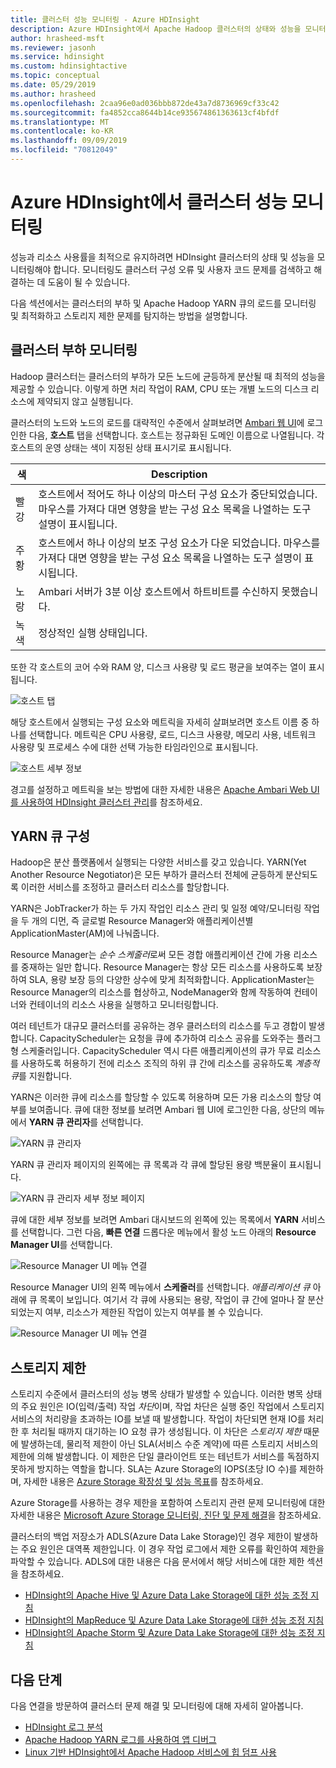 ```yaml
---
title: 클러스터 성능 모니터링 - Azure HDInsight
description: Azure HDInsight에서 Apache Hadoop 클러스터의 상태와 성능을 모니터링 하는 방법입니다.
author: hrasheed-msft
ms.reviewer: jasonh
ms.service: hdinsight
ms.custom: hdinsightactive
ms.topic: conceptual
ms.date: 05/29/2019
ms.author: hrasheed
ms.openlocfilehash: 2caa96e0ad036bbb872de43a7d8736969cf33c42
ms.sourcegitcommit: fa4852cca8644b14ce935674861363613cf4bfdf
ms.translationtype: MT
ms.contentlocale: ko-KR
ms.lasthandoff: 09/09/2019
ms.locfileid: "70812049"
---
```

# <a name="monitor-cluster-performance-in-azure-hdinsight"></a>Azure HDInsight에서 클러스터 성능 모니터링

성능과 리소스 사용률을 최적으로 유지하려면 HDInsight 클러스터의 상태 및 성능을 모니터링해야 합니다. 모니터링도 클러스터 구성 오류 및 사용자 코드 문제를 검색하고 해결하는 데 도움이 될 수 있습니다.

다음 섹션에서는 클러스터의 부하 및 Apache Hadoop YARN 큐의 로드를 모니터링 및 최적화하고 스토리지 제한 문제를 탐지하는 방법을 설명합니다.

## <a name="monitor-cluster-load"></a>클러스터 부하 모니터링

Hadoop 클러스터는 클러스터의 부하가 모든 노드에 균등하게 분산될 때 최적의 성능을 제공할 수 있습니다. 이렇게 하면 처리 작업이 RAM, CPU 또는 개별 노드의 디스크 리소스에 제약되지 않고 실행됩니다.

클러스터의 노드와 노드의 로드를 대략적인 수준에서 살펴보려면 [Ambari 웹 UI](hdinsight-hadoop-manage-ambari.md)에 로그인한 다음, **호스트** 탭을 선택합니다. 호스트는 정규화된 도메인 이름으로 나열됩니다. 각 호스트의 운영 상태는 색이 지정된 상태 표시기로 표시됩니다.

| 색 | Description |
| --- | --- |
| 빨강 | 호스트에서 적어도 하나 이상의 마스터 구성 요소가 중단되었습니다. 마우스를 가져다 대면 영향을 받는 구성 요소 목록을 나열하는 도구 설명이 표시됩니다. |
| 주황 | 호스트에서 하나 이상의 보조 구성 요소가 다운 되었습니다. 마우스를 가져다 대면 영향을 받는 구성 요소 목록을 나열하는 도구 설명이 표시됩니다. |
| 노랑 | Ambari 서버가 3분 이상 호스트에서 하트비트를 수신하지 못했습니다. |
| 녹색 | 정상적인 실행 상태입니다. |

또한 각 호스트의 코어 수와 RAM 양, 디스크 사용량 및 로드 평균을 보여주는 열이 표시됩니다.

![호스트 탭](./media/hdinsight-key-scenarios-to-monitor/hosts-tab.png)

해당 호스트에서 실행되는 구성 요소와 메트릭을 자세히 살펴보려면 호스트 이름 중 하나를 선택합니다. 메트릭은 CPU 사용량, 로드, 디스크 사용량, 메모리 사용, 네트워크 사용량 및 프로세스 수에 대한 선택 가능한 타임라인으로 표시됩니다.

![호스트 세부 정보](./media/hdinsight-key-scenarios-to-monitor/host-details.png)

경고를 설정하고 메트릭을 보는 방법에 대한 자세한 내용은 [Apache Ambari Web UI를 사용하여 HDInsight 클러스터 관리](hdinsight-hadoop-manage-ambari.md)를 참조하세요.

## <a name="yarn-queue-configuration"></a>YARN 큐 구성

Hadoop은 분산 플랫폼에서 실행되는 다양한 서비스를 갖고 있습니다. YARN(Yet Another Resource Negotiator)은 모든 부하가 클러스터 전체에 균등하게 분산되도록 이러한 서비스를 조정하고 클러스터 리소스를 할당합니다.

YARN은 JobTracker가 하는 두 가지 작업인 리소스 관리 및 일정 예약/모니터링 작업을 두 개의 디먼, 즉 글로벌 Resource Manager와 애플리케이션별 ApplicationMaster(AM)에 나눠줍니다.

Resource Manager는 *순수 스케줄러*로써 모든 경합 애플리케이션 간에 가용 리소스를 중재하는 일만 합니다. Resource Manager는 항상 모든 리소스를 사용하도록 보장하여 SLA, 용량 보장 등의 다양한 상수에 맞게 최적화합니다. ApplicationMaster는 Resource Manager의 리소스를 협상하고, NodeManager와 함께 작동하여 컨테이너와 컨테이너의 리소스 사용을 실행하고 모니터링합니다.

여러 테넌트가 대규모 클러스터를 공유하는 경우 클러스터의 리소스를 두고 경합이 발생합니다. CapacityScheduler는 요청을 큐에 추가하여 리소스 공유를 도와주는 플러그형 스케줄러입니다. CapacityScheduler 역시 다른 애플리케이션의 큐가 무료 리소스를 사용하도록 허용하기 전에 리소스 조직의 하위 큐 간에 리소스를 공유하도록 *계층적 큐*를 지원합니다.

YARN은 이러한 큐에 리소스를 할당할 수 있도록 허용하며 모든 가용 리소스의 할당 여부를 보여줍니다. 큐에 대한 정보를 보려면 Ambari 웹 UI에 로그인한 다음, 상단의 메뉴에서 **YARN 큐 관리자**를 선택합니다.

![YARN 큐 관리자](./media/hdinsight-key-scenarios-to-monitor/yarn-queue-manager.png)

YARN 큐 관리자 페이지의 왼쪽에는 큐 목록과 각 큐에 할당된 용량 백분율이 표시됩니다.

![YARN 큐 관리자 세부 정보 페이지](./media/hdinsight-key-scenarios-to-monitor/yarn-queue-manager-details.png)

큐에 대한 세부 정보를 보려면 Ambari 대시보드의 왼쪽에 있는 목록에서 **YARN** 서비스를 선택합니다. 그런 다음, **빠른 연결** 드롭다운 메뉴에서 활성 노드 아래의 **Resource Manager UI**를 선택합니다.

![Resource Manager UI 메뉴 연결](./media/hdinsight-key-scenarios-to-monitor/resource-manager-ui-menu.png)

Resource Manager UI의 왼쪽 메뉴에서 **스케줄러**를 선택합니다. *애플리케이션 큐* 아래에 큐 목록이 보입니다. 여기서 각 큐에 사용되는 용량, 작업이 큐 간에 얼마나 잘 분산되었는지 여부, 리소스가 제한된 작업이 있는지 여부를 볼 수 있습니다.

![Resource Manager UI 메뉴 연결](./media/hdinsight-key-scenarios-to-monitor/resource-manager-ui.png)

## <a name="storage-throttling"></a>스토리지 제한

스토리지 수준에서 클러스터의 성능 병목 상태가 발생할 수 있습니다. 이러한 병목 상태의 주요 원인은 IO(입력/출력) 작업 *차단*이며, 작업 차단은 실행 중인 작업에서 스토리지 서비스의 처리량을 초과하는 IO를 보낼 때 발생합니다. 작업이 차단되면 현재 IO를 처리한 후 처리될 때까지 대기하는 IO 요청 큐가 생성됩니다. 이 차단은 *스토리지 제한* 때문에 발생하는데, 물리적 제한이 아닌 SLA(서비스 수준 계약)에 따른 스토리지 서비스의 제한에 의해 발생합니다. 이 제한은 단일 클라이언트 또는 테넌트가 서비스를 독점하지 못하게 방지하는 역할을 합니다. SLA는 Azure Storage의 IOPS(초당 IO 수)를 제한하며, 자세한 내용은 [Azure Storage 확장성 및 성능 목표](https://docs.microsoft.com/azure/storage/storage-scalability-targets)를 참조하세요.

Azure Storage를 사용하는 경우 제한을 포함하여 스토리지 관련 문제 모니터링에 대한 자세한 내용은 [Microsoft Azure Storage 모니터링, 진단 및 문제 해결](https://docs.microsoft.com/azure/storage/storage-monitoring-diagnosing-troubleshooting)을 참조하세요.

클러스터의 백업 저장소가 ADLS(Azure Data Lake Storage)인 경우 제한이 발생하는 주요 원인은 대역폭 제한입니다. 이 경우 작업 로그에서 제한 오류를 확인하여 제한을 파악할 수 있습니다. ADLS에 대한 내용은 다음 문서에서 해당 서비스에 대한 제한 섹션을 참조하세요.

* [HDInsight의 Apache Hive 및 Azure Data Lake Storage에 대한 성능 조정 지침](../data-lake-store/data-lake-store-performance-tuning-hive.md)
* [HDInsight의 MapReduce 및 Azure Data Lake Storage에 대한 성능 조정 지침](../data-lake-store/data-lake-store-performance-tuning-mapreduce.md)
* [HDInsight의 Apache Storm 및 Azure Data Lake Storage에 대한 성능 조정 지침](../data-lake-store/data-lake-store-performance-tuning-storm.md)

## <a name="next-steps"></a>다음 단계

다음 연결을 방문하여 클러스터 문제 해결 및 모니터링에 대해 자세히 알아봅니다.

* [HDInsight 로그 분석](hdinsight-debug-jobs.md)
* [Apache Hadoop YARN 로그를 사용하여 앱 디버그](hdinsight-hadoop-access-yarn-app-logs-linux.md)
* [Linux 기반 HDInsight에서 Apache Hadoop 서비스에 힙 덤프 사용](hdinsight-hadoop-collect-debug-heap-dump-linux.md)
